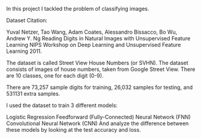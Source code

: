 
In this project I tackled the problem of classifying images.

Dataset Citation:

Yuval Netzer, Tao Wang, Adam Coates, Alessandro Bissacco, Bo Wu, Andrew Y. Ng Reading Digits in Natural Images with Unsupervised Feature Learning NIPS Workshop on Deep Learning and Unsupervised Feature Learning 2011.

The dataset is called Street View House Numbers (or SVHN). The dataset consists of images of house numbers, taken from Google Street View. There are 10 classes, one for each digit (0-9).

There are 73,257 sample digits for training, 26,032 samples for testing, and 531131 extra samples.

I used the dataset to train 3 different models:

Logistic Regression
Feedforward (Fully-Connected) Neural Network (FNN)
Convolutional Neural Network (CNN)
And analyze the difference between these models by looking at the test accuracy and loss.
